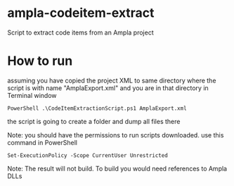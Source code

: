 # ampla-codeitem-extract
Script to extract code items from an Ampla project

# How to run
assuming you have copied the project XML to same directory where the script is with name "AmplaExport.xml" and you are in that directory in Terminal window

`PowerShell .\CodeItemExtractionScript.ps1 AmplaExport.xml`

the script is going to create a folder and dump all files there

Note: you should have the permissions to run scripts downloaded. use this command in PowerShell

`Set-ExecutionPolicy -Scope CurrentUser Unrestricted`

Note: The result will not build. To build you would need references to Ampla DLLs